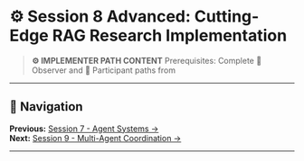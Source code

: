 # ⚙️ Session 8 Advanced: Cutting-Edge RAG Research Implementation

> **⚙️ IMPLEMENTER PATH CONTENT**
> Prerequisites: Complete 🎯 Observer and 📝 Participant paths from

---

## 🧭 Navigation

**Previous:** [Session 7 - Agent Systems →](Session7_*.md)  
**Next:** [Session 9 - Multi-Agent Coordination →](Session9_*.md)

---

